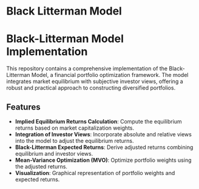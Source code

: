 # Black Litterman Model
# Black-Litterman Model Implementation

This repository contains a comprehensive implementation of the Black-Litterman Model, a financial portfolio optimization framework. The model integrates market equilibrium with subjective investor views, offering a robust and practical approach to constructing diversified portfolios.

## Features

- **Implied Equilibrium Returns Calculation**: Compute the equilibrium returns based on market capitalization weights.
- **Integration of Investor Views**: Incorporate absolute and relative views into the model to adjust the equilibrium returns.
- **Black-Litterman Expected Returns**: Derive adjusted returns combining equilibrium and investor views.
- **Mean-Variance Optimization (MVO)**: Optimize portfolio weights using the adjusted returns.
- **Visualization**: Graphical representation of portfolio weights and expected returns.



